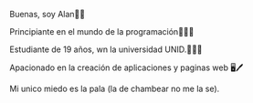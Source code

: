 Buenas, soy Alan👍🏿

Principiante en el mundo de la programación👨‍💻🌐

Estudiante de 19 años, wn la universidad UNID.🪪🧑‍🦳

Apacionado en la creación de aplicaciones y paginas web 🖥🖊

Mi unico miedo es la pala (la de chambear no me la se).
